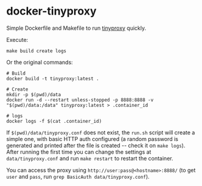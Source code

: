 # docker-tinyproxy

Simple Dockerfile and Makefile to run [tinyproxy](https://tinyproxy.github.io/) quickly.

Execute:

```shell
make build create logs
```

Or the original commands:

```shell
# Build
docker build -t tinyproxy:latest .

# Create
mkdir -p $(pwd)/data
docker run -d --restart unless-stopped -p 8888:8888 -v "$(pwd)/data:/data" tinyproxy:latest > .container_id

# logs
docker logs -f $(cat .container_id)
```

If `$(pwd)/data/tinyproxy.conf` does not exist, the `run.sh` script will create a simple one, with basic HTTP auth
configured (a random password is generated and printed after the file is created -- check it on `make logs`). After
running the first time you can change the settings at `data/tinyproxy.conf` and run `make restart` to restart the
container.

You can access the proxy using `http://user:pass@<hostname>:8888/` (to get `user` and `pass`, run `grep BasicAuth
data/tinyproxy.conf`).
